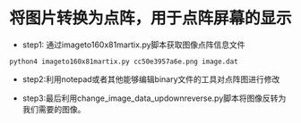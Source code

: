 # 将图片转换为点阵，用于点阵屏幕的显示

- step1: 通过imageto160x81martix.py脚本获取图像点阵信息文件

`python4 imageto160x81martix.py cc50e3957a6e.png image.dat`

- step2:利用notepad或者其他能够编辑binary文件的工具对点阵图进行修改

- step3:最后利用change_image_data_updownreverse.py脚本将图像反转为我们需要的图像。

